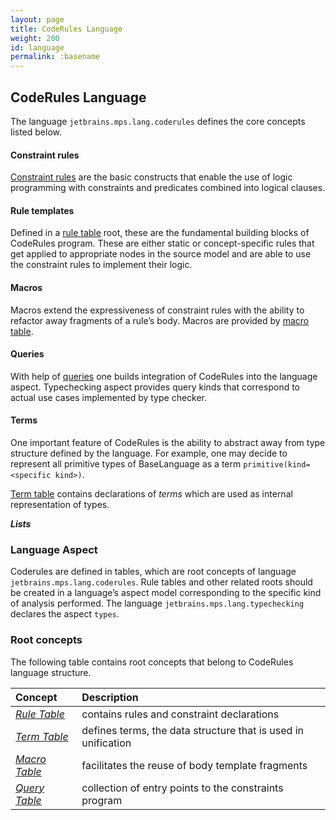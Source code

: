 ```yaml
---
layout: page
title: CodeRules Language
weight: 200
id: language
permalink: :basename
---
```


## CodeRules Language

The language `jetbrains.mps.lang.coderules` defines the core concepts listed below.

#### Constraint rules

[Constraint rules](constraintrules) are the basic constructs that enable the use of logic programming with constraints and predicates combined into logical clauses.

#### Rule templates

Defined in a [rule table](ruletable) root, these are the fundamental building blocks of CodeRules program. These are either static or concept-specific rules that get applied to appropriate nodes in the source model and are able to use the constraint rules to implement their logic.

#### Macros

Macros extend the expressiveness of constraint rules with the ability to refactor away fragments of a rule’s body. Macros are provided by [macro table](macrotable).

#### Queries

With help of [queries](querytable) one builds integration of CodeRules into the language aspect. Typechecking aspect provides query kinds that correspond to actual use cases implemented by type checker. 

#### Terms

One important feature of CodeRules is the ability to abstract away from type structure defined by the language. For example, one may decide to represent all primitive types of BaseLanguage as a term `primitive(kind=<specific kind>)`. 

[Term table](termtable) contains declarations of *terms* which are used as internal representation of types.

***Lists***

### Language Aspect

Coderules are defined in tables, which are root concepts of language `jetbrains.mps.lang.coderules`. Rule tables and other related roots should be created in a language’s aspect model corresponding to the specific kind of analysis performed. The language `jetbrains.mps.lang.typechecking` declares the aspect `types`.

### Root concepts

The following table contains root concepts that belong to CodeRules language structure.

| Concept         | Description |
|:-- |:-- |
| [*Rule Table*](ruletable)     | contains rules and constraint declarations |
| [*Term Table*](termtable)  | defines terms, the data structure that is used in unification |
| [*Macro Table*](macrotable)  | facilitates the reuse of body template fragments |
| [*Query Table*](querytable)  | collection of entry points to the constraints program |
